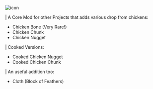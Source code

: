 ![icon](https://github.com/DarkEclipse86/chicken-parts-1.20.1/assets/112185802/3ea9e62b-bf30-4e4d-a037-5583b560abfd)

| A Core Mod for other Projects that adds various drop from chickens:
 - Chicken Bone (Very Rare!)
 - Chicken Chunk
 - Chicken Nugget

| Cooked Versions:
 - Cooked Chicken Nugget
 - Cooked Chicken Chunk

| An useful addition too:
 - Cloth (Block of Feathers)
